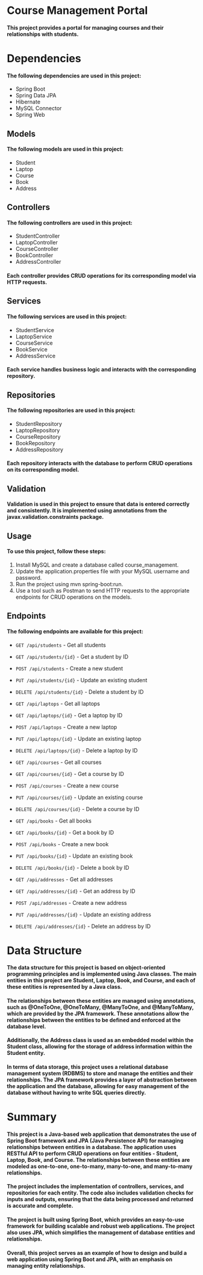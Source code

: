 # Course Management Portal
#### This project provides a portal for managing courses and their relationships with students.

# Dependencies
#### The following dependencies are used in this project:

- Spring Boot
- Spring Data JPA
- Hibernate
- MySQL Connector
- Spring Web

## Models
#### The following models are used in this project:

- Student
- Laptop
- Course
- Book
- Address

## Controllers
#### The following controllers are used in this project:

- StudentController
- LaptopController
- CourseController
- BookController
- AddressController

#### Each controller provides CRUD operations for its corresponding model via HTTP requests.

## Services
#### The following services are used in this project:

- StudentService
- LaptopService
- CourseService
- BookService
- AddressService
#### Each service handles business logic and interacts with the corresponding repository.

## Repositories
#### The following repositories are used in this project:

- StudentRepository
- LaptopRepository
- CourseRepository
- BookRepository
- AddressRepository
#### Each repository interacts with the database to perform CRUD operations on its corresponding model.

## Validation
#### Validation is used in this project to ensure that data is entered correctly and consistently. It is implemented using annotations from the javax.validation.constraints package.

## Usage
#### To use this project, follow these steps:

1. Install MySQL and create a database called course_management.
2. Update the application.properties file with your MySQL username and password.
3. Run the project using mvn spring-boot:run.
4. Use a tool such as Postman to send HTTP requests to the appropriate endpoints for CRUD operations on the models.

## Endpoints
#### The following endpoints are available for this project:

- `GET /api/students` - Get all students

- `GET /api/students/{id}` - Get a student by ID

- `POST /api/students` - Create a new student

- `PUT /api/students/{id}` - Update an existing student

- `DELETE /api/students/{id}` - Delete a student by ID

- `GET /api/laptops` - Get all laptops

- `GET /api/laptops/{id}` - Get a laptop by ID

- `POST /api/laptops` - Create a new laptop

- `PUT /api/laptops/{id}` - Update an existing laptop

- `DELETE /api/laptops/{id}` - Delete a laptop by ID

- `GET /api/courses` - Get all courses

- `GET /api/courses/{id}` - Get a course by ID

- `POST /api/courses` - Create a new course

- `PUT /api/courses/{id}` - Update an existing course

- `DELETE /api/courses/{id}` - Delete a course by ID

- `GET /api/books` - Get all books

- `GET /api/books/{id}` - Get a book by ID

- `POST /api/books` - Create a new book

- `PUT /api/books/{id}` - Update an existing book

- `DELETE /api/books/{id}` - Delete a book by ID

- `GET /api/addresses` - Get all addresses

- `GET /api/addresses/{id}` - Get an address by ID

- `POST /api/addresses` - Create a new address

- `PUT /api/addresses/{id}` - Update an existing address

- `DELETE /api/addresses/{id}` - Delete an address by ID

# Data Structure
#### The data structure for this project is based on object-oriented programming principles and is implemented using Java classes. The main entities in this project are Student, Laptop, Book, and Course, and each of these entities is represented by a Java class.

#### The relationships between these entities are managed using annotations, such as @OneToOne, @OneToMany, @ManyToOne, and @ManyToMany, which are provided by the JPA framework. These annotations allow the relationships between the entities to be defined and enforced at the database level.

#### Additionally, the Address class is used as an embedded model within the Student class, allowing for the storage of address information within the Student entity.

#### In terms of data storage, this project uses a relational database management system (RDBMS) to store and manage the entities and their relationships. The JPA framework provides a layer of abstraction between the application and the database, allowing for easy management of the database without having to write SQL queries directly.

# Summary

#### This project is a Java-based web application that demonstrates the use of Spring Boot framework and JPA (Java Persistence API) for managing relationships between entities in a database. The application uses RESTful API to perform CRUD operations on four entities - Student, Laptop, Book, and Course. The relationships between these entities are modeled as one-to-one, one-to-many, many-to-one, and many-to-many relationships.

#### The project includes the implementation of controllers, services, and repositories for each entity. The code also includes validation checks for inputs and outputs, ensuring that the data being processed and returned is accurate and complete.

#### The project is built using Spring Boot, which provides an easy-to-use framework for building scalable and robust web applications. The project also uses JPA, which simplifies the management of database entities and relationships.

#### Overall, this project serves as an example of how to design and build a web application using Spring Boot and JPA, with an emphasis on managing entity relationships.

